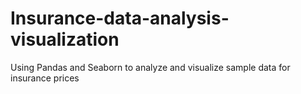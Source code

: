 # Insurance-data-analysis-visualization
Using Pandas and Seaborn to analyze and visualize sample data for insurance prices 
